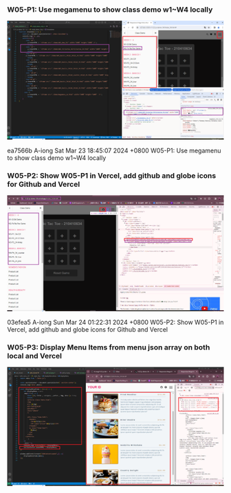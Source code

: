###  W05-P1: Use megamenu to show class demo w1~W4 locally

![](w05-p1.png)

ea7566b A-iong  Sat Mar 23 18:45:07 2024 +0800  W05-P1: Use megamenu to show class demo w1~W4 locally


### W05-P2: Show W05-P1 in Vercel, add github and globe icons for Github and Vercel
 
![](w05-p2.png)

03efea5 A-iong  Sun Mar 24 01:22:31 2024 +0800  W05-P2: Show W05-P1 in Vercel, add github and globe icons for Github and Vercel

### W05-P3: Display Menu Items from menu json array on both local and Vercel
  
![](w05-p3-1.png) 

